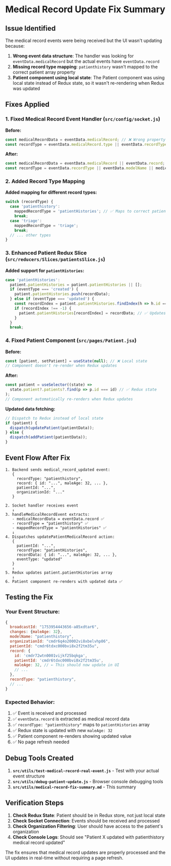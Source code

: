 # Medical Record Update Fix Summary

## Issue Identified
The medical record events were being received but the UI wasn't updating because:

1. **Wrong event data structure**: The handler was looking for `eventData.medicalRecord` but the actual events have `eventData.record`
2. **Missing record type mapping**: `patienthistory` wasn't mapped to the correct patient array property
3. **Patient component using local state**: The Patient component was using local state instead of Redux state, so it wasn't re-rendering when Redux was updated

## Fixes Applied

### 1. Fixed Medical Record Event Handler (`src/config/socket.js`)

**Before:**
```javascript
const medicalRecordData = eventData.medicalRecord; // ❌ Wrong property
const recordType = eventData.medicalRecord.type || eventData.recordType; // ❌ Wrong property
```

**After:**
```javascript
const medicalRecordData = eventData.medicalRecord || eventData.record; // ✅ Checks both properties
const recordType = eventData.recordType || eventData.modelName || medicalRecordData?.type; // ✅ Multiple fallbacks
```

### 2. Added Record Type Mapping

**Added mapping for different record types:**
```javascript
switch (recordType) {
  case 'patienthistory':
    mappedRecordType = 'patientHistories'; // ✅ Maps to correct patient array
    break;
  case 'triage':
    mappedRecordType = 'triage';
    break;
  // ... other types
}
```

### 3. Enhanced Patient Redux Slice (`src/reducers/Slices/patientsSlice.js`)

**Added support for `patientHistories`:**
```javascript
case 'patientHistories':
  patient.patientHistories = patient.patientHistories || [];
  if (eventType === 'created') {
    patient.patientHistories.push(recordData);
  } else if (eventType === 'updated') {
    const recordIndex = patient.patientHistories.findIndex(h => h.id === recordData.id);
    if (recordIndex !== -1) {
      patient.patientHistories[recordIndex] = recordData; // ✅ Updates existing record
    }
  }
  break;
```

### 4. Fixed Patient Component (`src/pages/Patient.jsx`)

**Before:**
```javascript
const [patient, setPatient] = useState(null); // ❌ Local state
// Component doesn't re-render when Redux updates
```

**After:**
```javascript
const patient = useSelector((state) => 
  state.patient?.patients?.find(p => p.id === id) // ✅ Redux state
);
// Component automatically re-renders when Redux updates
```

**Updated data fetching:**
```javascript
// Dispatch to Redux instead of local state
if (patient) {
  dispatch(updatePatient(patientData));
} else {
  dispatch(addPatient(patientData));
}
```

## Event Flow After Fix

```
1. Backend sends medical_record_updated event:
   {
     recordType: "patienthistory",
     record: { id: "...", maleAge: 32, ... },
     patientId: "...",
     organizationId: "..."
   }

2. Socket handler receives event
   ↓
3. handleMedicalRecordEvent extracts:
   - medicalRecordData = eventData.record ✅
   - recordType = "patienthistory" ✅
   - mappedRecordType = "patientHistories" ✅
   ↓
4. Dispatches updatePatientMedicalRecord action:
   {
     patientId: "...",
     recordType: "patientHistories",
     recordData: { id: "...", maleAge: 32, ... },
     eventType: "updated"
   }
   ↓
5. Redux updates patient.patientHistories array
   ↓
6. Patient component re-renders with updated data ✅
```

## Testing the Fix

### Your Event Structure:
```javascript
{
  broadcastId: "1753954443656-a85xdtar6",
  changes: {maleAge: 32},
  modelName: "patienthistory",
  organizationId: "cmdr6q4o20002vi8xbelvhp06",
  patientId: "cmdr6tdxc000bvi8x2f2tm35u",
  record: {
    id: 'cmdr72wtn0001vijkf25bqkga',
    patientId: 'cmdr6tdxc000bvi8x2f2tm35u',
    maleAge: 32, // ← This should now update in UI
    // ...
  },
  recordType: "patienthistory",
  // ...
}
```

### Expected Behavior:
1. ✅ Event is received and processed
2. ✅ `eventData.record` is extracted as medical record data
3. ✅ `recordType: "patienthistory"` maps to `patientHistories` array
4. ✅ Redux state is updated with new `maleAge: 32`
5. ✅ Patient component re-renders showing updated value
6. ✅ No page refresh needed

## Debug Tools Created

1. **`src/utils/test-medical-record-real-event.js`** - Test with your actual event structure
2. **`src/utils/debug-patient-update.js`** - Browser console debugging tools
3. **`src/utils/medical-record-fix-summary.md`** - This summary

## Verification Steps

1. **Check Redux State**: Patient should be in Redux store, not just local state
2. **Check Socket Connection**: Events should be received and processed
3. **Check Organization Filtering**: User should have access to the patient's organization
4. **Check Console Logs**: Should see "Patient X updated with patienthistory medical record updated"

The fix ensures that medical record updates are properly processed and the UI updates in real-time without requiring a page refresh.